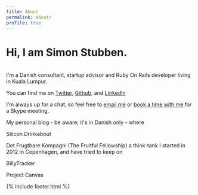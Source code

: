```yaml
---
title: About
permalink: about/
profile: true
---
```


Hi, I am Simon Stubben.
===================  
<br />
I'm a Danish consultant, startup advisor and Ruby On Rails developer living in Kuala Lumpur.


You can find me on <a href="http://twitter.com/simonstubben" target="_blank">Twitter</a>, <a href="http://github.com/sstubben" target="_blank">Github</a>, and <a href="http://www.linkedin.com/in/simonstubben" target="_blank">LinkedIn</a>

I'm always up for a chat, so feel free to <a href="mailto:simonstubben@gmail.com?Subject=Hello.">email me</a> or <a href="https://calendly.com/simonstubben/" target="_blank">book a time with me</a> for a Skype meeting.



My personal blog - be aware; it's in Danish only - where

Silicon Drinkabout

Det Frugtbare Kompagni (The Fruitful Fellowship) a think-tank I started in 2012 in Copenhagen, and have tried to keep on

BillyTracker

Project Canvas


{% include footer.html %}
